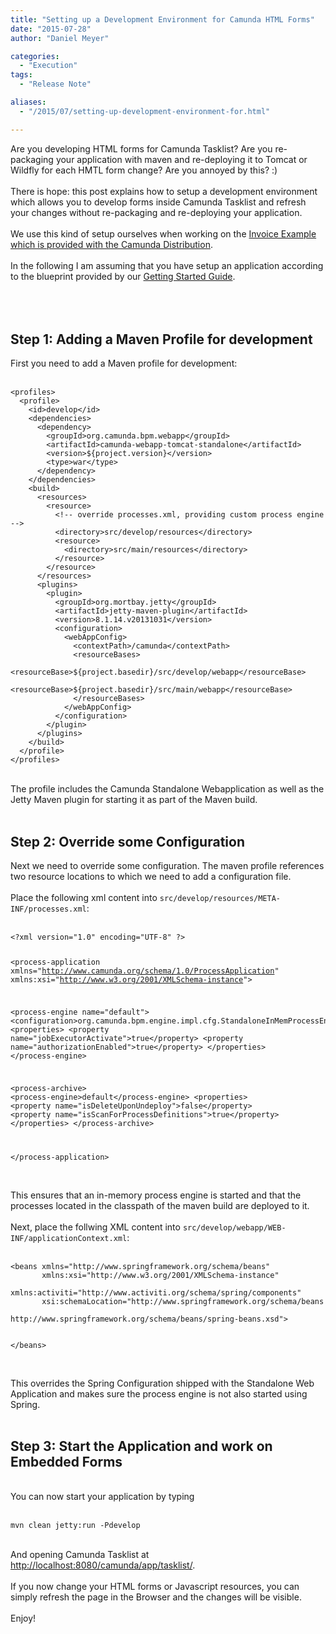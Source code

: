 ```yaml
---
title: "Setting up a Development Environment for Camunda HTML Forms"
date: "2015-07-28"
author: "Daniel Meyer"

categories:
  - "Execution"
tags: 
  - "Release Note"

aliases:
  - "/2015/07/setting-up-development-environment-for.html"

---
```


<div>
Are you developing HTML forms for Camunda Tasklist? Are you re-packaging your application with maven and re-deploying it to Tomcat or Wildfly for each HMTL form change? Are you annoyed by this? :)<br />
<br />
There is hope: this post explains how to setup a development environment which allows you to develop forms inside Camunda Tasklist and refresh your changes without re-packaging and re-deploying your application.<br />
<br />
We use this kind of setup ourselves when working on the <a href="https://github.com/camunda/camunda-bpm-platform/tree/master/examples/invoice">Invoice Example which is provided with the Camunda Distribution</a>.<br />
<br />
In the following I am assuming that you have setup an application according to the blueprint provided by our <a href="http://docs.camunda.org/7.3/guides/getting-started-guides/developing-process-applications/">Getting Started Guide</a>.<br />
<br />
<a name='more'></a><br />
<br />
<h2>Step 1: Adding a Maven Profile for development</h2>First you need to add a Maven profile for development:<br />
<br />
<pre class="prettyprint"><code class="language-xml">&lt;profiles&gt;
  &lt;profile&gt;
    &lt;id&gt;develop&lt;/id&gt;
    &lt;dependencies&gt;
      &lt;dependency&gt;
        &lt;groupId&gt;org.camunda.bpm.webapp&lt;/groupId&gt;
        &lt;artifactId&gt;camunda-webapp-tomcat-standalone&lt;/artifactId&gt;
        &lt;version&gt;${project.version}&lt;/version&gt;
        &lt;type&gt;war&lt;/type&gt;
      &lt;/dependency&gt;
    &lt;/dependencies&gt;
    &lt;build&gt;
      &lt;resources&gt;
        &lt;resource&gt;
          &lt;!-- override processes.xml, providing custom process engine --&gt;
          &lt;directory&gt;src/develop/resources&lt;/directory&gt;
          &lt;resource&gt;
            &lt;directory&gt;src/main/resources&lt;/directory&gt;
          &lt;/resource&gt;
        &lt;/resource&gt;
      &lt;/resources&gt;
      &lt;plugins&gt;
        &lt;plugin&gt;
          &lt;groupId&gt;org.mortbay.jetty&lt;/groupId&gt;
          &lt;artifactId&gt;jetty-maven-plugin&lt;/artifactId&gt;
          &lt;version&gt;8.1.14.v20131031&lt;/version&gt;
          &lt;configuration&gt;
            &lt;webAppConfig&gt;
              &lt;contextPath&gt;/camunda&lt;/contextPath&gt;
              &lt;resourceBases&gt;
                &lt;resourceBase&gt;${project.basedir}/src/develop/webapp&lt;/resourceBase&gt;
                &lt;resourceBase&gt;${project.basedir}/src/main/webapp&lt;/resourceBase&gt;
              &lt;/resourceBases&gt;
            &lt;/webAppConfig&gt;
          &lt;/configuration&gt;
        &lt;/plugin&gt;
      &lt;/plugins&gt;
    &lt;/build&gt;
  &lt;/profile&gt;
&lt;/profiles&gt;
</code></pre><br />
The profile includes the Camunda Standalone Webapplication as well as the Jetty Maven plugin for starting it as part of the Maven build.<br />
<br />
<h2>Step 2: Override some Configuration</h2>Next we need to override some configuration. The maven profile references two resource locations to which we need to add a configuration file.<br />
<br />
Place the following xml content into <code>src/develop/resources/META-INF/processes.xml</code>:<br />
<br />
<pre class="prettyprint"><code class="language-xml">&lt;?xml version="1.0" encoding="UTF-8" ?&gt;

&lt;process-application
  xmlns="http://www.camunda.org/schema/1.0/ProcessApplication"
  xmlns:xsi="http://www.w3.org/2001/XMLSchema-instance"&gt;

  &lt;process-engine name="default"&gt;
    &lt;configuration&gt;org.camunda.bpm.engine.impl.cfg.StandaloneInMemProcessEngineConfiguration&lt;/configuration&gt;
    &lt;properties&gt;
      &lt;property name="jobExecutorActivate"&gt;true&lt;/property&gt;
      &lt;property name="authorizationEnabled"&gt;true&lt;/property&gt;
    &lt;/properties&gt;
  &lt;/process-engine&gt;

  &lt;process-archive&gt;
    &lt;process-engine&gt;default&lt;/process-engine&gt;
    &lt;properties&gt;
      &lt;property name="isDeleteUponUndeploy"&gt;false&lt;/property&gt;
      &lt;property name="isScanForProcessDefinitions"&gt;true&lt;/property&gt;
    &lt;/properties&gt;
  &lt;/process-archive&gt;

&lt;/process-application&gt;
</code></pre><br />
This ensures that an in-memory process engine is started and that the processes located in the classpath of the maven build are deployed to it.<br />
<br />
Next, place the follwing XML content into <code>src/develop/webapp/WEB-INF/applicationContext.xml</code>:<br />
<br />
<pre class="prettyprint"><code class="language-xml">&lt;beans xmlns="http://www.springframework.org/schema/beans"
       xmlns:xsi="http://www.w3.org/2001/XMLSchema-instance"
       xmlns:activiti="http://www.activiti.org/schema/spring/components"
       xsi:schemaLocation="http://www.springframework.org/schema/beans
                           http://www.springframework.org/schema/beans/spring-beans.xsd"&gt;


&lt;/beans&gt;
</code></pre><br />
This overrides the Spring Configuration shipped with the Standalone Web Application and makes sure the process engine is not also started using Spring.<br />
<br />
<h2>Step 3: Start the Application and work on Embedded Forms</h2><br />
You can now start your application by typing<br />
<br />
<pre class="prettyprint"><code class="language-xml">mvn clean jetty:run -Pdevelop
</code></pre><br />
And opening Camunda Tasklist at <a href="http://localhost:8080/camunda/app/tasklist/">http://localhost:8080/camunda/app/tasklist/</a>.<br />
<br />
If you now change your HTML forms or Javascript resources, you can simply refresh the page in the Browser and the changes will be visible.<br />
<br />
Enjoy!<br />
<br />
<br />

</div>